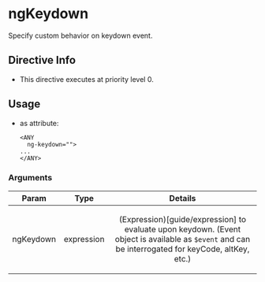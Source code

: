 



# ngKeydown








Specify custom behavior on keydown event.








## Directive Info


* This directive executes at priority level 0.


## Usage



* as attribute:
    ```
    <ANY
      ng-keydown="">
    ...
    </ANY>
    ```




### Arguments

| Param | Type | Details |
| :--: | :--: | :--: |
| ngKeydown | expression | <p>(Expression)[guide/expression] to evaluate upon keydown. (Event object is available as <code>$event</code> and can be interrogated for keyCode, altKey, etc.)</p>  |




